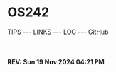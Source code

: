 ---
---

# OS242

[TIPS](TIPS/) --- [LINKS](LINKS/) --- [LOG](TXT/mylog.txt) --- [GitHub](https://github.com/rooout/os242)

<br><b>
#### REV: Sun 19 Nov 2024 04:21 PM
<br>
